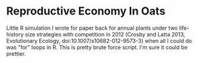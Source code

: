 Reproductive Economy In Oats
============================

Little R simulation I wrote for paper back for annual plants under two life-history size strategies with competition in 2012 (Crosby and Latta 2013, Evolutionary Ecology, doi:10.1007/s10682-012-9573-3) when all I could do was "for" loops in R. This is pretty brute force script. I'm sure it could be prettier.
